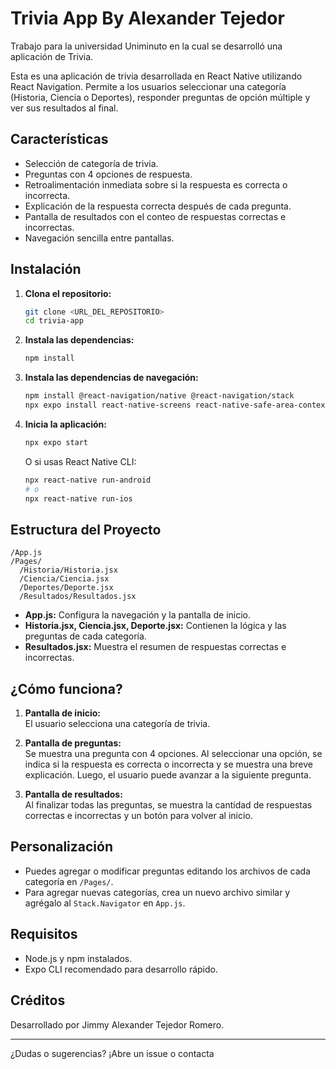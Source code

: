 # Trivia App By Alexander Tejedor

Trabajo para la universidad Uniminuto en la cual se desarrolló una aplicación de Trivia.

Esta es una aplicación de trivia desarrollada en React Native utilizando React Navigation. Permite a los usuarios seleccionar una categoría (Historia, Ciencia o Deportes), responder preguntas de opción múltiple y ver sus resultados al final.

## Características

- Selección de categoría de trivia.
- Preguntas con 4 opciones de respuesta.
- Retroalimentación inmediata sobre si la respuesta es correcta o incorrecta.
- Explicación de la respuesta correcta después de cada pregunta.
- Pantalla de resultados con el conteo de respuestas correctas e incorrectas.
- Navegación sencilla entre pantallas.

## Instalación

1. **Clona el repositorio:**

   ```sh
   git clone <URL_DEL_REPOSITORIO>
   cd trivia-app
   ```

2. **Instala las dependencias:**

   ```sh
   npm install
   ```

3. **Instala las dependencias de navegación:**

   ```sh
   npm install @react-navigation/native @react-navigation/stack
   npx expo install react-native-screens react-native-safe-area-context
   ```

4. **Inicia la aplicación:**
   ```sh
   npx expo start
   ```
   O si usas React Native CLI:
   ```sh
   npx react-native run-android
   # o
   npx react-native run-ios
   ```

## Estructura del Proyecto

```
/App.js
/Pages/
  /Historia/Historia.jsx
  /Ciencia/Ciencia.jsx
  /Deportes/Deporte.jsx
  /Resultados/Resultados.jsx
```

- **App.js:** Configura la navegación y la pantalla de inicio.
- **Historia.jsx, Ciencia.jsx, Deporte.jsx:** Contienen la lógica y las preguntas de cada categoría.
- **Resultados.jsx:** Muestra el resumen de respuestas correctas e incorrectas.

## ¿Cómo funciona?

1. **Pantalla de inicio:**  
   El usuario selecciona una categoría de trivia.

2. **Pantalla de preguntas:**  
   Se muestra una pregunta con 4 opciones. Al seleccionar una opción, se indica si la respuesta es correcta o incorrecta y se muestra una breve explicación. Luego, el usuario puede avanzar a la siguiente pregunta.

3. **Pantalla de resultados:**  
   Al finalizar todas las preguntas, se muestra la cantidad de respuestas correctas e incorrectas y un botón para volver al inicio.

## Personalización

- Puedes agregar o modificar preguntas editando los archivos de cada categoría en `/Pages/`.
- Para agregar nuevas categorías, crea un nuevo archivo similar y agrégalo al `Stack.Navigator` en `App.js`.

## Requisitos

- Node.js y npm instalados.
- Expo CLI recomendado para desarrollo rápido.

## Créditos

Desarrollado por Jimmy Alexander Tejedor Romero.

---

¿Dudas o sugerencias? ¡Abre un issue o contacta
